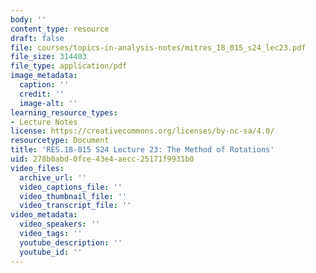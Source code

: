 ```yaml
---
body: ''
content_type: resource
draft: false
file: courses/topics-in-analysis-notes/mitres_18_015_s24_lec23.pdf
file_size: 314403
file_type: application/pdf
image_metadata:
  caption: ''
  credit: ''
  image-alt: ''
learning_resource_types:
- Lecture Notes
license: https://creativecommons.org/licenses/by-nc-sa/4.0/
resourcetype: Document
title: 'RES.18-015 S24 Lecture 23: The Method of Rotations'
uid: 278b0abd-0fce-43e4-aecc-25171f9931b0
video_files:
  archive_url: ''
  video_captions_file: ''
  video_thumbnail_file: ''
  video_transcript_file: ''
video_metadata:
  video_speakers: ''
  video_tags: ''
  youtube_description: ''
  youtube_id: ''
---
```

